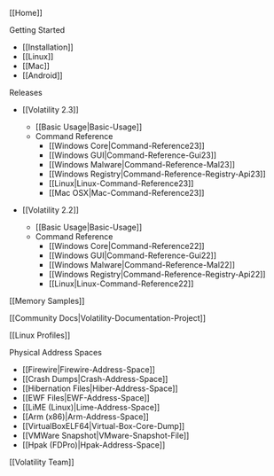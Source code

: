 [[Home]]

Getting Started
* [[Installation]]
* [[Linux]]
* [[Mac]]
* [[Android]]

Releases
* [[Volatility 2.3]]
  * [[Basic Usage|Basic-Usage]]
  * Command Reference
    * [[Windows Core|Command-Reference23]]
    * [[Windows GUI|Command-Reference-Gui23]]
    * [[Windows Malware|Command-Reference-Mal23]]
    * [[Windows Registry|Command-Reference-Registry-Api23]]
    * [[Linux|Linux-Command-Reference23]]
    * [[Mac OSX|Mac-Command-Reference23]]

* [[Volatility 2.2]]
  * [[Basic Usage|Basic-Usage]]
  * Command Reference
    * [[Windows Core|Command-Reference22]]
    * [[Windows GUI|Command-Reference-Gui22]]
    * [[Windows Malware|Command-Reference-Mal22]]
    * [[Windows Registry|Command-Reference-Registry-Api22]]
    * [[Linux|Linux-Command-Reference22]]

[[Memory Samples]]

[[Community Docs|Volatility-Documentation-Project]]

[[Linux Profiles]]

Physical Address Spaces
* [[Firewire|Firewire-Address-Space]]
* [[Crash Dumps|Crash-Address-Space]]
* [[Hibernation Files|Hiber-Address-Space]]
* [[EWF Files|EWF-Address-Space]]
* [[LiME (Linux)|Lime-Address-Space]]
* [[Arm (x86)|Arm-Address-Space]]
* [[VirtualBoxELF64|Virtual-Box-Core-Dump]]
* [[VMWare Snapshot|VMware-Snapshot-File]]
* [[Hpak (FDPro)|Hpak-Address-Space]]

[[Volatility Team]]

